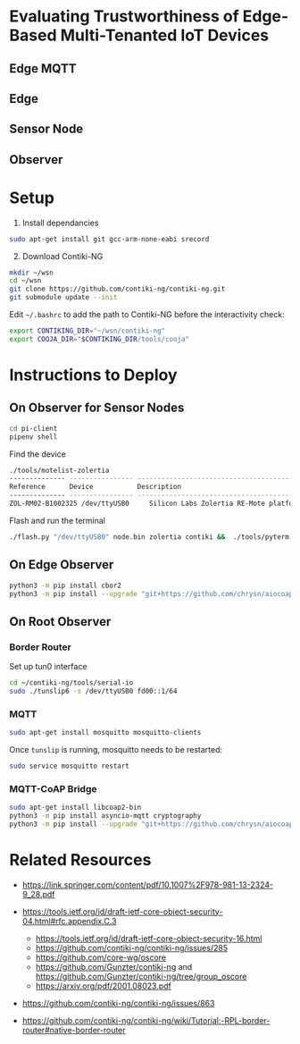 # Evaluating Trustworthiness of Edge-Based Multi-Tenanted IoT Devices


## Edge MQTT


## Edge


## Sensor Node


## Observer


# Setup

1. Install dependancies

```bash
sudo apt-get install git gcc-arm-none-eabi srecord
```

2. Download Contiki-NG

```bash
mkdir ~/wsn
cd ~/wsn
git clone https://github.com/contiki-ng/contiki-ng.git
git submodule update --init
```

Edit `~/.bashrc` to add the path to Contiki-NG before the interactivity check:
```bash
export CONTIKING_DIR="~/wsn/contiki-ng"
export COOJA_DIR="$CONTIKING_DIR/tools/cooja"
```



# Instructions to Deploy

## On Observer for Sensor Nodes

```bash
cd pi-client
pipenv shell
```

Find the device
```bash
./tools/motelist-zolertia
-------------- ---------------- ---------------------------------------------
Reference      Device           Description
-------------- ---------------- ---------------------------------------------
ZOL-RM02-B1002325 /dev/ttyUSB0     Silicon Labs Zolertia RE-Mote platform
```

Flash and run the terminal
```bash
./flash.py "/dev/ttyUSB0" node.bin zolertia contiki &&  ./tools/pyterm -b 115200 -p /dev/ttyUSB0
```

## On Edge Observer

```bash
python3 -m pip install cbor2
python3 -m pip install --upgrade "git+https://github.com/chrysn/aiocoap#egg=aiocoap[all]"
```

## On Root Observer

### Border Router

Set up tun0 interface

```bash
cd ~/contiki-ng/tools/serial-io
sudo ./tunslip6 -s /dev/ttyUSB0 fd00::1/64
```

### MQTT

```bash
sudo apt-get install mosquitto mosquitto-clients
```

Once `tunslip` is running, mosquitto needs to be restarted:
```bash
sudo service mosquitto restart
```

### MQTT-CoAP Bridge

```bash
sudo apt-get install libcoap2-bin
python3 -m pip install asyncio-mqtt cryptography
python3 -m pip install --upgrade "git+https://github.com/chrysn/aiocoap#egg=aiocoap[all]"
```

# Related Resources

 - https://link.springer.com/content/pdf/10.1007%2F978-981-13-2324-9_28.pdf
 - https://tools.ietf.org/id/draft-ietf-core-object-security-04.html#rfc.appendix.C.3 
    - https://tools.ietf.org/id/draft-ietf-core-object-security-16.html
    - https://github.com/contiki-ng/contiki-ng/issues/285
    - https://github.com/core-wg/oscore
    - https://github.com/Gunzter/contiki-ng and https://github.com/Gunzter/contiki-ng/tree/group_oscore
    - https://arxiv.org/pdf/2001.08023.pdf

 - https://github.com/contiki-ng/contiki-ng/issues/863

 - https://github.com/contiki-ng/contiki-ng/wiki/Tutorial:-RPL-border-router#native-border-router
